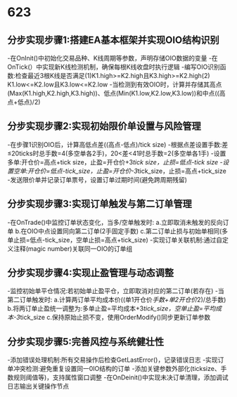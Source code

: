 # 623
## 分步实现步骤1:搭建EA基本框架并实现OIO结构识别
-在OnInit()中初始化交易品种、K线周期等参数，声明存储OIO数据的变量
-在OnTick(）中实现新K线检测机制，确保每根K线收盘时执行逻辑
-编写OIO识别函数:检查最近3根K线是否满足(1)K1.high>=K2.high且K3.high>=K2.high(2) K1.low<=K2.Iow且K3.low<=K2.low 
-当检测到有效OIO时，计算并存储其高点(Max(K1.high,K2.high,K3.high))、低点(Min(K1.low,K2.low,K3.low))和中点((高点+低点)/2)

## 分步实现步骤2:实现初始限价单设置与风险管理
-在步骤1识别OIO后，计算高低点差((高点-低点)/tick size)
-根据点差设置手数:差≤20ticks时总手数=4(多空单各2手)，20<差<41时总手数=2(多空单各1手) 
-设置多单:开仓价=高点+tick size，止盈=开仓价+3*tick size，止损=低点-tick size
-设置空单:开仓价=低点-tick_size，止盈=开仓价-3*tick_size，止损=高点+tick_size 
-发送限价单并记录订单票号，设置订单过期时间(避免跨周期残留)

## 分步实现步骤3:实现订单触发与第二订单管理
-在OnTrade()中监控订单状态变化，当多/空单触发时: 
  a.立即取消未触发的反向订单
  b.在OIO中点设置同向第二订单(2手固定手数)
  c.第二订单止损与初始单相同(多单止损=低点-tick_size，空单止损=高点+tick_size) 
-实现订单关联机制:通过自定义注释(magic number)关联同一OIO的订单组

## 分步实现步骤4:实现止盈管理与动态调整
-监控初始单平仓情况:若初始单止盈平仓，立即取消对应的第二订单(若存在) 
-当第二订单触发时:
  a.计算两订单平均成本价((单1开仓价*手数+单2开仓价*2)/总手数)
  b.将两订单止盈统一调整为:多单止盈=平均成本+3*tick_size，空单止盈=平均成本-3*tick_size 
  c.保持原始止损不变，使用OrderModify()同步更新订单参数

## 分步实现步骤5:完善风控与系统健壮性
-添加错误处理机制:所有交易操作后检查GetLastError()，记录错误日志
-实现订单冲突检测:避免重复设置同一0IO结构的订单
-添加关键参数外部化(ticksize、手数规则阈值等)，支持属性窗口调整 
-在OnDeinit()中实现未决订单清理，添加调试日志输出关键操作节点
